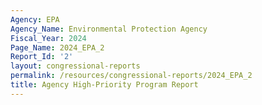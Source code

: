 ```yaml
---
Agency: EPA
Agency_Name: Environmental Protection Agency
Fiscal_Year: 2024
Page_Name: 2024_EPA_2
Report_Id: '2'
layout: congressional-reports
permalink: /resources/congressional-reports/2024_EPA_2
title: Agency High-Priority Program Report
---
```

